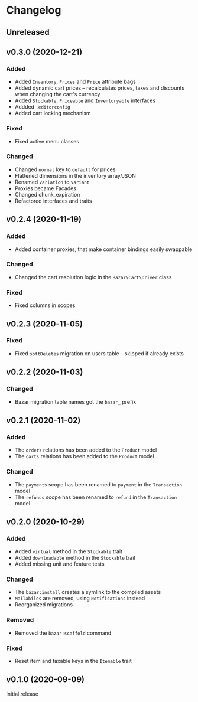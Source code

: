 # Changelog

## Unreleased

## v0.3.0 (2020-12-21)
### Added
- Added `Inventory`, `Prices` and `Price` attribute bags
- Added dynamic cart prices – recalculates prices, taxes and discounts when changing the cart's currency
- Added `Stockable`, `Priceable` and `Inventoryable` interfaces
- Addded `.editorconfig`
- Added cart locking mechanism

### Fixed
- Fixed active menu classes

### Changed
- Changed `normal` key to `default` for prices
- Flattened dimensions in the inventory array/JSON
- Renamed `Variation` to `Variant`
- Proxies became Facades
- Changed chunk_expiration
- Refactored interfaces and traits

## v0.2.4 (2020-11-19)
### Added
- Added container proxies, that make container bindings easily swappable

### Changed
- Changed the cart resolution logic in the `Bazar\Cart\Driver` class

### Fixed
- Fixed columns in scopes

## v0.2.3 (2020-11-05)
### Fixed
- Fixed `softDeletes` migration on users table – skipped if already exists

## v0.2.2 (2020-11-03)
### Changed
- Bazar migration table names got the `bazar_` prefix

## v0.2.1 (2020-11-02)
### Added
- The `orders` relations has been added to the `Product` model
- The `carts` relations has been added to the `Product` model

### Changed
- The `payments` scope has been renamed to `payment` in the `Transaction` model
- The `refunds` scope has been renamed to `refund` in the `Transaction` model

## v0.2.0 (2020-10-29)
### Added
- Added `virtual` method in the `Stockable` trait
- Added `downloadable` method in the `Stockable` trait
- Added missing unit and feature tests

### Changed
- The `bazar:install` creates a symlink to the compiled assets
- `Mailabiles` are removed, using `Notifications` instead
- Reorganized migrations

### Removed
- Removed the `bazar:scaffold` command

### Fixed
- Reset item and taxable keys in the `Itemable` trait

## v0.1.0 (2020-09-09)
Initial release
